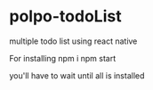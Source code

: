 # polpo-todoList
 multiple todo list using react native 

For installing
npm i
npm start 

you'll have to wait until all is installed 
